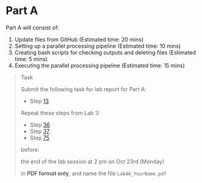 # Part A

Part A will consist of:

<ol>
  <li> Update files from GitHub (Estimated time: 20 mins)
  <li> Setting up a parallel processing pipeline (Estimated time: 10 mins)
  <li> Creating bash scripts for checking outputs and deleting files (Estimated time: 5 mins)
  <li> Executing the parallel processing pipeline (Estimated time: 15 mins)
</ol>

> <p class="task"> Task
>
> Submit the following task for lab report for Part A: 
> - Step [13](4.md#13)
>
> Repeat these steps from Lab 3:
> - Step [36](https://ee3801.github.io/Lab3/part-a/5.html#36)
> - Step [37](https://ee3801.github.io/Lab3/part-a/5.html#37)
> - Step [75](https://ee3801.github.io/Lab3/part-b/11.html#75)
> 
> before:
>
> <p class="warn"> the end of the lab session at 2 pm on Oct 23rd (Monday)
>
> in **PDF format only**, and name the file `Lab4A_YourName.pdf`
